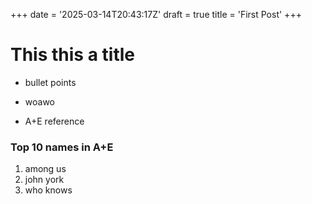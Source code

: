 +++
date = '2025-03-14T20:43:17Z'
draft = true
title = 'First Post'
+++

# This this a title


- bullet points

- woawo

- A+E reference

### Top 10 names in A+E

1. among us
2. john york
3. who knows

